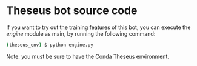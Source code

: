 # Theseus bot source code
If you want to try out the training features of this bot, you can execute the <i>engine</i> module as main, by running the following command:

```bash
(theseus_env) $ python engine.py
```

Note: you must be sure to have the Conda Theseus environment.
